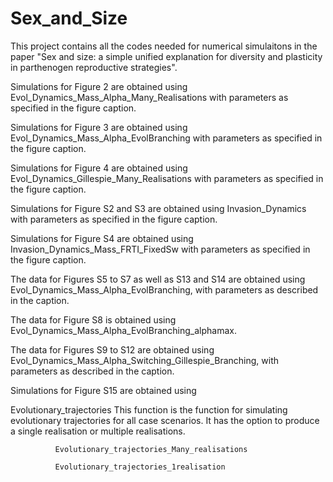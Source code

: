 # Sex_and_Size
This project contains all the codes needed for numerical simulaitons in the paper "Sex and size: a simple unified explanation for diversity and plasticity in parthenogen reproductive strategies".

Simulations for Figure 2 are obtained using Evol_Dynamics_Mass_Alpha_Many_Realisations with parameters as specified in the figure caption.

Simulations for Figure 3 are obtained using Evol_Dynamics_Mass_Alpha_EvolBranching with parameters as specified in the figure caption.

Simulations for Figure 4 are obtained using Evol_Dynamics_Gillespie_Many_Realisations with parameters as specified in the figure caption.

Simulations for Figure S2 and S3 are obtained using Invasion_Dynamics with parameters as specified in the figure caption. 

Simulations for Figure S4 are obtained using Invasion_Dynamics_Mass_FRTI_FixedSw with parameters as specified in the figure caption.

The data for Figures S5 to S7 as well as S13 and S14 are obtained using Evol_Dynamics_Mass_Alpha_EvolBranching, with parameters as described in the caption.

The data for Figure S8 is obtained using Evol_Dynamics_Mass_Alpha_EvolBranching_alphamax.

The data for Figures S9 to S12 are obtained using Evol_Dynamics_Mass_Alpha_Switching_Gillespie_Branching, with parameters as described in the caption.

Simulations for Figure S15 are obtained using 





Evolutionary_trajectories
This function is the function for simulating evolutionary trajectories for all case scenarios. It has the option to produce a single  realisation or                     multiple realisations.
              
              Evolutionary_trajectories_Many_realisations
              
              Evolutionary_trajectories_1realisation
